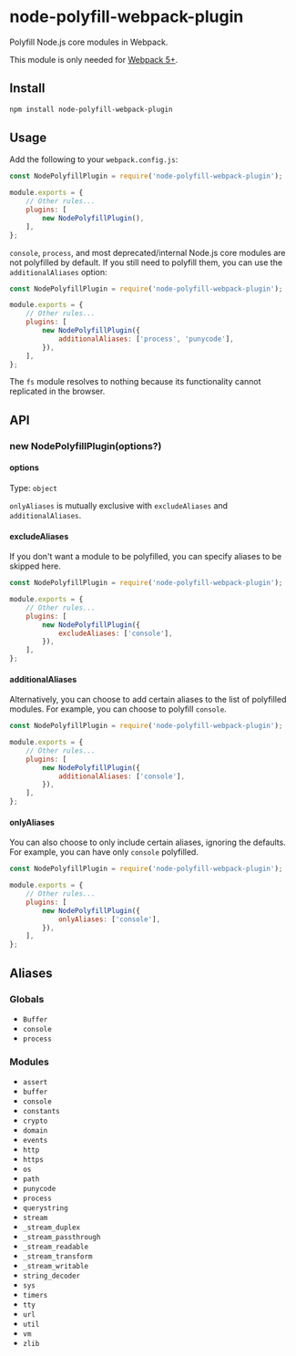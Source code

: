 # node-polyfill-webpack-plugin

Polyfill Node.js core modules in Webpack.

This module is only needed for [Webpack 5+](https://github.com/webpack/changelog-v5#automatic-nodejs-polyfills-removed).

## Install

```sh
npm install node-polyfill-webpack-plugin
```

## Usage

Add the following to your `webpack.config.js`:

```js
const NodePolyfillPlugin = require('node-polyfill-webpack-plugin');

module.exports = {
	// Other rules...
	plugins: [
		new NodePolyfillPlugin(),
	],
};
```

`console`, `process`, and most deprecated/internal Node.js core modules are not polyfilled by default. If you still need to polyfill them, you can use the `additionalAliases` option:

```js
const NodePolyfillPlugin = require('node-polyfill-webpack-plugin');

module.exports = {
	// Other rules...
	plugins: [
		new NodePolyfillPlugin({
			additionalAliases: ['process', 'punycode'],
		}),
	],
};
```

The `fs` module resolves to nothing because its functionality cannot replicated in the browser.

## API

### new NodePolyfillPlugin(options?)

#### options

Type: `object`

`onlyAliases` is mutually exclusive with `excludeAliases` and `additionalAliases`.

#### excludeAliases

If you don't want a module to be polyfilled, you can specify aliases to be skipped here.

```js
const NodePolyfillPlugin = require('node-polyfill-webpack-plugin');

module.exports = {
	// Other rules...
	plugins: [
		new NodePolyfillPlugin({
			excludeAliases: ['console'],
		}),
	],
};
```

#### additionalAliases

Alternatively, you can choose to add certain aliases to the list of polyfilled modules. For example, you can choose to polyfill `console`.

```js
const NodePolyfillPlugin = require('node-polyfill-webpack-plugin');

module.exports = {
	// Other rules...
	plugins: [
		new NodePolyfillPlugin({
			additionalAliases: ['console'],
		}),
	],
};
```

#### onlyAliases

You can also choose to only include certain aliases, ignoring the defaults. For example, you can have only `console` polyfilled.

```js
const NodePolyfillPlugin = require('node-polyfill-webpack-plugin');

module.exports = {
	// Other rules...
	plugins: [
		new NodePolyfillPlugin({
			onlyAliases: ['console'],
		}),
	],
};
```

## Aliases

### Globals

- `Buffer`
- `console`
- `process`

### Modules

- `assert`
- `buffer`
- `console`
- `constants`
- `crypto`
- `domain`
- `events`
- `http`
- `https`
- `os`
- `path`
- `punycode`
- `process`
- `querystring`
- `stream`
- `_stream_duplex`
- `_stream_passthrough`
- `_stream_readable`
- `_stream_transform`
- `_stream_writable`
- `string_decoder`
- `sys`
- `timers`
- `tty`
- `url`
- `util`
- `vm`
- `zlib`
